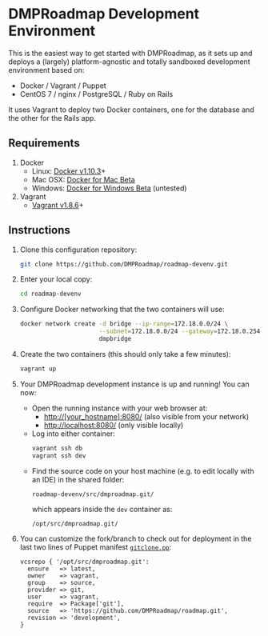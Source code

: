 # DMPRoadmap Development Environment

This is the easiest way to get started with DMPRoadmap, as it sets up and deploys a (largely) platform-agnostic and totally sandboxed development environment based on:
* Docker / Vagrant / Puppet
* CentOS 7 / nginx / PostgreSQL / Ruby on Rails

It uses Vagrant to deploy two Docker containers, one for the database and the other for the Rails app.

## Requirements 
1. Docker
    * Linux: [Docker v1.10.3](https://docs.docker.com/engine/installation)+
    * Mac OSX: [Docker for Mac Beta](https://docs.docker.com/docker-for-mac)
    * Windows: [Docker for Windows Beta](https://docs.docker.com/docker-for-windows) (untested)
2. Vagrant 
    * [Vagrant v1.8.6](https://www.vagrantup.com/downloads.html)+

## Instructions
1. Clone this configuration repository:

   ```bash
   git clone https://github.com/DMPRoadmap/roadmap-devenv.git
   ```
2. Enter your local copy:

   ```bash
   cd roadmap-devenv
   ```
3. Configure Docker networking that the two containers will use:

   ```bash
   docker network create -d bridge --ip-range=172.18.0.0/24 \
                         --subnet=172.18.0.0/24 --gateway=172.18.0.254 \
                         dmpbridge
   ```
4. Create the two containers (this should only take a few minutes):

   ```bash
   vagrant up
   ```
5. Your DMPRoadmap development instance is up and running! You can now:
    * Open the running instance with your web browser at:
      * [http://[your_hostname]:8080/](http://[your_hostname]:8080/) (also visible from your network)
      * [http://localhost:8080/](http://localhost:8080/) (only visible locally)
    * Log into either container:
      ```bash
      vagrant ssh db
      vagrant ssh dev
      ```
    * Find the source code on your host machine (e.g. to edit locally with an IDE) in the shared folder:
      ```console
      roadmap-devenv/src/dmproadmap.git/
      ```
      which appears inside the `dev` container as:
      ```console
      /opt/src/dmproadmap.git/
      ```
6. You can customize the fork/branch to check out for deployment in the last two lines of Puppet manifest [`gitclone.pp`](environments/development/modules/dcc/manifests/gitclone.pp):
    ```puppet
    vcsrepo { '/opt/src/dmproadmap.git':
      ensure   => latest,
      owner    => vagrant,
      group    => source,
      provider => git,
      user     => vagrant,
      require  => Package['git'],
      source   => 'https://github.com/DMPRoadmap/roadmap.git',
      revision => 'development',
    }
    ```
